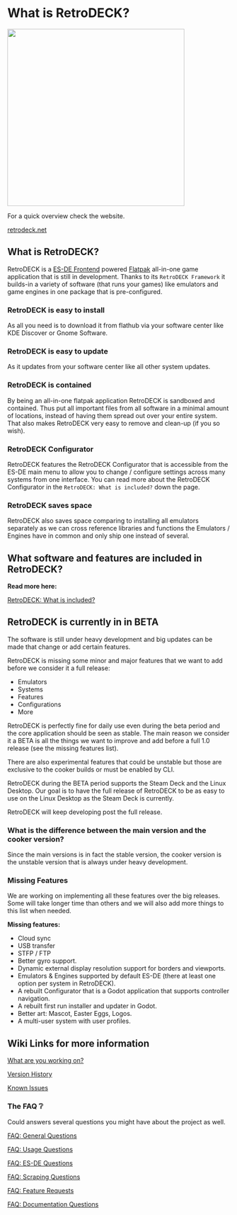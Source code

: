 # What is RetroDECK?

<img src="../../wiki_images/logos/rd-esde-logo.svg" width="400">

For a quick overview check the website.

[retrodeck.net]( https://retrodeck.net/)

## What is RetroDECK?

RetroDECK is a [ES-DE Frontend](https://es-de.org) powered [Flatpak](https://flathub.org/apps/net.retrodeck.retrodeck) all-in-one game application that is still in development. Thanks to its `RetroDECK Framework` it builds-in a variety of software (that runs your games) like emulators and game engines in one package that is pre-configured.

### RetroDECK is easy to install

As all you need is to download it from flathub via your software center like KDE Discover or Gnome Software.

### RetroDECK is easy to update

As it updates from your software center like all other system updates.

### RetroDECK is contained

By being an all-in-one flatpak application RetroDECK is sandboxed and contained. Thus put all important files from all software in a minimal amount of locations, instead of having them spread out over your entire system. That also makes RetroDECK very easy to remove and clean-up (if you so wish).

### RetroDECK Configurator

RetroDECK features the RetroDECK Configurator that is accessible from the ES-DE main menu to allow you to change / configure settings across many systems from one interface. You can read more about the RetroDECK Configurator in the `RetroDECK: What is included?` down the page.

### RetroDECK saves space

RetroDECK also saves space comparing to installing all emulators separately as we can cross reference libraries and functions the Emulators / Engines have in common and only ship one instead of several.

## What software and features are included in RetroDECK?

**Read more here:**

[RetroDECK: What is included?](../wiki_about/what-is-included.md)

## RetroDECK is currently in in BETA

The software is still under heavy development and big updates can be made that change or add certain features.

RetroDECK is missing some minor and major features that we want to add before we consider it a full release:

- Emulators
- Systems
- Features
- Configurations
- More


RetroDECK is perfectly fine for daily use even during the beta period and the core application should be seen as stable. The main reason we consider it a BETA is all the things we want to improve and add before a full 1.0 release (see the missing features list).

There are also experimental features that could be unstable but those are exclusive to the cooker builds or must be enabled by CLI.

RetroDECK during the BETA period supports the Steam Deck and the Linux Desktop. Our goal is to have the full release of RetroDECK to be as easy to use on the Linux Desktop as the Steam Deck is currently.

RetroDECK will keep developing post the full release.

### What is the difference between the main version and the cooker version?

Since the main versions is in fact the stable version, the cooker version is the unstable version that is always under heavy development.

### Missing Features

We are working on implementing all these features over the big releases. Some will take longer time than others and we will also add more things to this list when needed.

**Missing features:**

- Cloud sync
- USB transfer
- STFP / FTP
- Better gyro support.
- Dynamic external display resolution support for borders and viewports.
- Emulators & Engines supported by default ES-DE (there at least one option per system in RetroDECK).
- A rebuilt Configurator that is a Godot application that supports controller navigation.
- A rebuilt first run installer and updater in Godot.
- Better art: Mascot, Easter Eggs, Logos.
- A multi-user system with user profiles.

## Wiki Links for more information

[What are you working on?](../wiki_development/general/what-are-you-working.on.md)

[Version History](../wiki_rd_versions/version-history.md)

[Known Issues](../wiki_bugs/known-issues.md)

### The FAQ ❔

Could answers several questions you might have about the project as well.

[FAQ: General Questions](../wiki_faq/faq-rd-general.md)

[FAQ: Usage Questions](../wiki_faq/faq-rd-usage.md)

[FAQ: ES-DE Questions](../wiki_faq/faq-esde.md)

[FAQ: Scraping Questions](../wiki_faq/faq-scraping.md)

[FAQ: Feature Requests](../wiki_faq/faq-feature.md)

[FAQ: Documentation Questions](../wiki_faq/faq-documentation.md)


